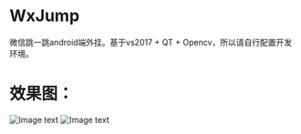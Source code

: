 # WxJump
微信跳一跳android端外挂。基于vs2017 + QT + Opencv，所以请自行配置开发环境。

# 效果图：
![Image text](https://github.com/qianmang2/WXJump/Screenshot.png)
![Image text](https://github.com/qianmang2/WXJump/jump2.png)
